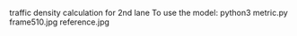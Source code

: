 traffic density calculation for 2nd lane
To use the model: python3 metric.py frame510.jpg reference.jpg
